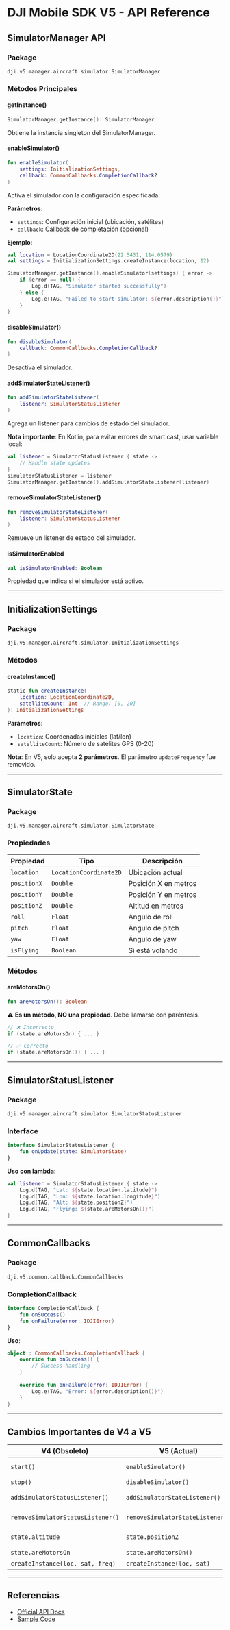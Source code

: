 # DJI Mobile SDK V5 - API Reference

## SimulatorManager API

### Package
`dji.v5.manager.aircraft.simulator.SimulatorManager`

### Métodos Principales

#### getInstance()
```kotlin
SimulatorManager.getInstance(): SimulatorManager
```
Obtiene la instancia singleton del SimulatorManager.

#### enableSimulator()
```kotlin
fun enableSimulator(
    settings: InitializationSettings,
    callback: CommonCallbacks.CompletionCallback?
)
```
Activa el simulador con la configuración especificada.

**Parámetros**:
- `settings`: Configuración inicial (ubicación, satélites)
- `callback`: Callback de completación (opcional)

**Ejemplo**:
```kotlin
val location = LocationCoordinate2D(22.5431, 114.0579)
val settings = InitializationSettings.createInstance(location, 12)

SimulatorManager.getInstance().enableSimulator(settings) { error ->
    if (error == null) {
        Log.d(TAG, "Simulator started successfully")
    } else {
        Log.e(TAG, "Failed to start simulator: ${error.description()}")
    }
}
```

#### disableSimulator()
```kotlin
fun disableSimulator(
    callback: CommonCallbacks.CompletionCallback?
)
```
Desactiva el simulador.

#### addSimulatorStateListener()
```kotlin
fun addSimulatorStateListener(
    listener: SimulatorStatusListener
)
```
Agrega un listener para cambios de estado del simulador.

**Nota importante**: En Kotlin, para evitar errores de smart cast, usar variable local:
```kotlin
val listener = SimulatorStatusListener { state ->
    // Handle state updates
}
simulatorStatusListener = listener
SimulatorManager.getInstance().addSimulatorStateListener(listener)
```

#### removeSimulatorStateListener()
```kotlin
fun removeSimulatorStateListener(
    listener: SimulatorStatusListener
)
```
Remueve un listener de estado del simulador.

#### isSimulatorEnabled
```kotlin
val isSimulatorEnabled: Boolean
```
Propiedad que indica si el simulador está activo.

---

## InitializationSettings

### Package
`dji.v5.manager.aircraft.simulator.InitializationSettings`

### Métodos

#### createInstance()
```kotlin
static fun createInstance(
    location: LocationCoordinate2D,
    satelliteCount: Int  // Rango: [0, 20]
): InitializationSettings
```

**Parámetros**:
- `location`: Coordenadas iniciales (lat/lon)
- `satelliteCount`: Número de satélites GPS (0-20)

**Nota**: En V5, solo acepta **2 parámetros**. El parámetro `updateFrequency` fue removido.

---

## SimulatorState

### Package
`dji.v5.manager.aircraft.simulator.SimulatorState`

### Propiedades

| Propiedad | Tipo | Descripción |
|-----------|------|-------------|
| `location` | `LocationCoordinate2D` | Ubicación actual |
| `positionX` | `Double` | Posición X en metros |
| `positionY` | `Double` | Posición Y en metros |
| `positionZ` | `Double` | Altitud en metros |
| `roll` | `Float` | Ángulo de roll |
| `pitch` | `Float` | Ángulo de pitch |
| `yaw` | `Float` | Ángulo de yaw |
| `isFlying` | `Boolean` | Si está volando |

### Métodos

#### areMotorsOn()
```kotlin
fun areMotorsOn(): Boolean
```
⚠️ **Es un método, NO una propiedad**. Debe llamarse con paréntesis.

```kotlin
// ❌ Incorrecto
if (state.areMotorsOn) { ... }

// ✅ Correcto  
if (state.areMotorsOn()) { ... }
```

---

## SimulatorStatusListener

### Package
`dji.v5.manager.aircraft.simulator.SimulatorStatusListener`

### Interface

```kotlin
interface SimulatorStatusListener {
    fun onUpdate(state: SimulatorState)
}
```

**Uso con lambda**:
```kotlin
val listener = SimulatorStatusListener { state ->
    Log.d(TAG, "Lat: ${state.location.latitude}")
    Log.d(TAG, "Lon: ${state.location.longitude}")
    Log.d(TAG, "Alt: ${state.positionZ}")
    Log.d(TAG, "Flying: ${state.areMotorsOn()}")
}
```

---

## CommonCallbacks

### Package
`dji.v5.common.callback.CommonCallbacks`

### CompletionCallback

```kotlin
interface CompletionCallback {
    fun onSuccess()
    fun onFailure(error: IDJIError)
}
```

**Uso**:
```kotlin
object : CommonCallbacks.CompletionCallback {
    override fun onSuccess() {
        // Success handling
    }
    
    override fun onFailure(error: IDJIError) {
        Log.e(TAG, "Error: ${error.description()}")
    }
}
```

---

## Cambios Importantes de V4 a V5

| V4 (Obsoleto) | V5 (Actual) | Notas |
|---------------|-------------|-------|
| `start()` | `enableSimulator()` | Requiere InitializationSettings |
| `stop()` | `disableSimulator()` | - |
| `addSimulatorStatusListener()` | `addSimulatorStateListener()` | Nombre actualizado |
| `removeSimulatorStatusListener()` | `removeSimulatorStateListener()` | Nombre actualizado |
| `state.altitude` | `state.positionZ` | Propiedad renombrada |
| `state.areMotorsOn` | `state.areMotorsOn()` | Ahora es método |
| `createInstance(loc, sat, freq)` | `createInstance(loc, sat)` | Solo 2 parámetros |

---

## Referencias
- [Official API Docs](https://github.com/dji-sdk/Mobile-SDK-Android-V5/tree/main/Docs/Android_API/en/Components/ISimulatorManager)
- [Sample Code](https://github.com/dji-sdk/Mobile-SDK-Android-V5/tree/main/SampleCode-V5)
